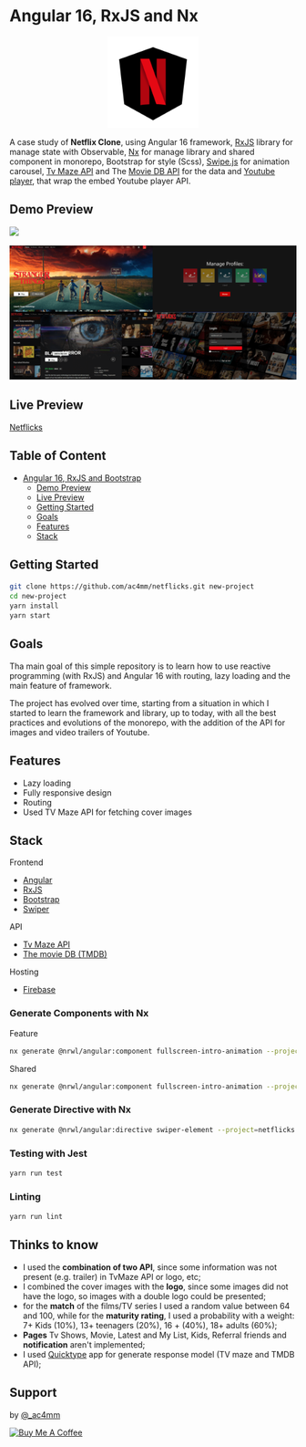 # Angular 16, RxJS and Nx

<p align="center">
  <img alt="angular-netflicks-logo" src="meta-assets/angular_netflicks_logo.png" width="160" height="160" />
</p>

A case study of **Netflix Clone**, using Angular 16 framework, 
[RxJS](https://rxjs.dev/) library for manage state with Observable, 
[Nx](https://nx.dev/) for manage library and shared component in monorepo, 
Bootstrap for style (Scss), [Swipe.js](https://swiperjs.com/) for animation carousel, 
[Tv Maze API](https://www.tvmaze.com/api) and The [Movie DB API](https://developer.themoviedb.org/reference/intro/getting-started) for the data and [Youtube player](https://github.com/angular/components/blob/main/src/youtube-player/README.md), 
that wrap the embed Youtube player API.



## Demo Preview

![](meta-assets/demo-netflicks.gif)

![ScreenShot](meta-assets/templates-example.png)
<br />

## Live Preview
[Netflicks](https://netflicks-6c8b7.web.app)

## Table of Content
- [Angular 16, RxJS and Bootstrap](#angular-16-rxjs-and-bootstrap)
  - [Demo Preview](#demo-preview)
  - [Live Preview](#live-preview)
  - [Getting Started](#getting-started)
  - [Goals](#goals)
  - [Features](#features)
  - [Stack](#stack)


## Getting Started

```bash
git clone https://github.com/ac4mm/netflicks.git new-project
cd new-project
yarn install
yarn start
```

## Goals
Tha main goal of this simple repository is to learn how to use reactive programming (with RxJS) 
and Angular 16 with routing, lazy loading and the main feature of framework.

The project has evolved over time, starting from a situation in which I started to learn the framework and library, 
up to today, with all the best practices and evolutions of the monorepo, with the addition of the API for images and video trailers of Youtube.

## Features
- Lazy loading
- Fully responsive design
- Routing
- Used TV Maze API for fetching cover images


## Stack
Frontend
- [Angular](https://angular.io/)
- [RxJS](https://rxjs.dev/)
- [Bootstrap](https://getbootstrap.com/)
- [Swiper](https://swiperjs.com/)

API
- [Tv Maze API](https://www.tvmaze.com/api)
- [The movie DB (TMDB)](https://www.themoviedb.org/)

Hosting
- [Firebase](https://firebase.google.com/)

### Generate Components with Nx

Feature
```bash
nx generate @nrwl/angular:component fullscreen-intro-animation --project=netflicks --module=feature --path=libs/feature/src/lib --export=true --style=scss

```

Shared
```bash
nx generate @nrwl/angular:component fullscreen-intro-animation --project=netflicks --module=shared --path=libs/shared/src/lib/components --export=true --style=scss    

```

### Generate Directive with Nx

```bash
nx generate @nrwl/angular:directive swiper-element --project=netflicks  --path=libs/shared/src/lib/directive

```

### Testing with Jest

```bash
yarn run test
```

### Linting

```bash
yarn run lint
```

## Thinks to know
- I used the **combination of two API**, since some information was not present (e.g. trailer) in TvMaze API or logo, etc;
- I combined the cover images with the **logo**, since some images did not have the logo, so images with a double logo could be presented;
- for the **match** of the films/TV series I used a random value between 64 and 100, while for the **maturity rating**, I used a probability with a weight: 7+ Kids (10%), 13+ teenagers (20%), 16 + (40%), 18+ adults (60%);
- **Pages** Tv Shows, Movie, Latest and My List, Kids, Referral friends and **notification** aren't implemented;
- I used [Quicktype](https://app.quicktype.io/) app for generate response model (TV maze and TMDB API);

## Support
by [@_ac4mm](https://twitter.com/_ac4mm)

<a href="https://www.buymeacoffee.com/ac4mm" target="_blank"><img src="https://cdn.buymeacoffee.com/buttons/v2/default-red.png" alt="Buy Me A Coffee" height="34" ></a>





